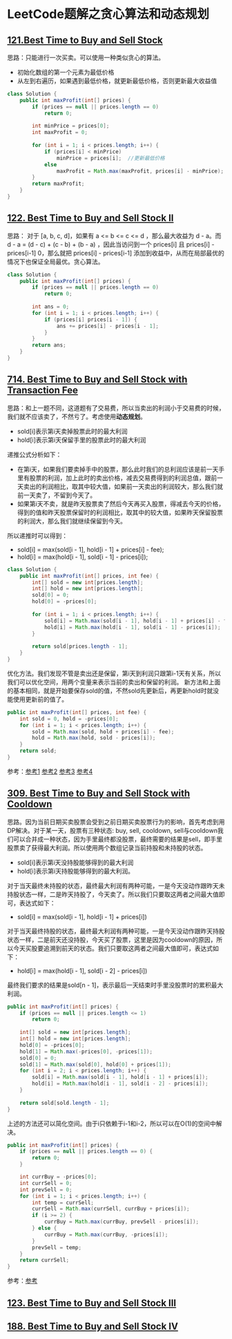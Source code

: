 # LeetCode题解之贪心算法和动态规划

## [121.Best Time to Buy and Sell Stock](https://leetcode.com/problems/best-time-to-buy-and-sell-stock/)

思路：只能进行一次买卖。可以使用一种类似贪心的算法。
- 初始化数组的第一个元素为最低价格
- 从左到右遍历，如果遇到最低价格，就更新最低价格，否则更新最大收益值

```java
class Solution {
    public int maxProfit(int[] prices) {
        if (prices == null || prices.length == 0)
            return 0;
        
        int minPrice = prices[0];
        int maxProfit = 0;
        
        for (int i = 1; i < prices.length; i++) {
            if (prices[i] < minPrice)
                minPrice = prices[i];  //更新最低价格
            else
                maxProfit = Math.max(maxProfit, prices[i] - minPrice);   //更新最大收益
        }
        return maxProfit;
    }
}
```

## [122. Best Time to Buy and Sell Stock II](https://leetcode.com/problems/best-time-to-buy-and-sell-stock-ii/)

思路： 对于 [a, b, c, d]，如果有 a <= b <= c <= d ，那么最大收益为 d - a。而 d - a = (d - c) + (c - b) + (b - a) ，因此当访问到一个 prices[i] 且 prices[i] -
prices[i-1] 0，那么就把 prices[i] - prices[i-1] 添加到收益中，从而在局部最优的情况下也保证全局最优。贪心算法。

```java
class Solution {
    public int maxProfit(int[] prices) {
        if (prices == null || prices.length == 0)
            return 0;
        
        int ans = 0;
        for (int i = 1; i < prices.length; i++) {
            if (prices[i] prices[i - 1]) {
                ans += prices[i] - prices[i - 1];
            }
        }
        return ans;
    }
}
```

## [714. Best Time to Buy and Sell Stock with Transaction Fee](https://leetcode.com/problems/best-time-to-buy-and-sell-stock-with-transaction-fee/)

思路：和上一题不同，这道题有了交易费，所以当卖出的利润小于交易费的时候，我们就不应该卖了，不然亏了。考虑使用**动态规划**。
- sold[i]表示第i天卖掉股票此时的最大利润
- hold[i]表示第i天保留手里的股票此时的最大利润

递推公式分析如下：
- 在第i天，如果我们要卖掉手中的股票，那么此时我们的总利润应该是前一天手里有股票的利润，加上此时的卖出价格，减去交易费得到的利润总值，跟前一天卖出的利润相比，取其中较大值，如果前一天卖出的利润较大，那么我们就前一天卖了，不留到今天了。
- 如果第i天不卖，就是昨天股票卖了然后今天再买入股票，得减去今天的价格，得到的值和昨天股票保留时的利润相比，取其中的较大值，如果昨天保留股票的利润大，那么我们就继续保留到今天。

所以递推时可以得到：
- sold[i] = max(sold[i - 1], hold[i - 1] + prices[i] - fee);
- hold[i] = max(hold[i - 1], sold[i - 1] - prices[i]);

```java
class Solution {
    public int maxProfit(int[] prices, int fee) {
        int[] sold = new int[prices.length];
        int[] hold = new int[prices.length];
        sold[0] = 0;
        hold[0] = -prices[0];
        
        for (int i = 1; i < prices.length; i++) {
            sold[i] = Math.max(sold[i - 1], hold[i - 1] + prices[i] - fee);
            hold[i] = Math.max(hold[i - 1], sold[i - 1] - prices[i]);
        }
        
        return sold[prices.length - 1];
    }
}
```

优化方法。我们发现不管是卖出还是保留，第i天到利润只跟第i-1天有关系，所以我们可以优化空间，用两个变量来表示当前的卖出和保留的利润。
新方法和上面的基本相同，就是开始要保存sold的值，不然sold先更新后，再更新hold时就没能使用更新前的值了。

```java
public int maxProfit(int[] prices, int fee) {
    int sold = 0, hold = -prices[0];
    for (int i = 1; i < prices.length; i++) {
        sold = Math.max(sold, hold + prices[i] - fee);
        hold = Math.max(hold, sold - prices[i]);
    }
    return sold;
}
```

参考：[参考1](https://www.cnblogs.com/grandyang/p/7776979.html) [参考2](https://blog.csdn.net/zarlove/article/details/78323469)  [参考3](https://blog.csdn.net/zarlove/article/details/78323469)  [参考4](https://leetcode.com/problems/best-time-to-buy-and-sell-stock-with-transaction-fee/discuss/108870/most-consistent-ways-of-dealing-with-the-series-of-stock-problems)

## [309. Best Time to Buy and Sell Stock with Cooldown](https://leetcode.com/problems/best-time-to-buy-and-sell-stock-with-cooldown/)

思路。因为当前日期买卖股票会受到之前日期买卖股票行为的影响，首先考虑到用DP解决。对于某一天，股票有三种状态: buy, sell, cooldown, sell与cooldown我们可以合并成一种状态，因为手里最终都没股票，最终需要的结果是sell，即手里股票卖了获得最大利润。所以使用两个数组记录当前持股和未持股的状态。

- sold[i]表示第i天没持股能够得到的最大利润
- hold[i]表示第i天持股能够得到的最大利润。

对于当天最终未持股的状态，最终最大利润有两种可能，一是今天没动作跟昨天未持股状态一样，二是昨天持股了，今天卖了。所以我们只要取这两者之间最大值即可，表达式如下：

- sold[i] = max(sold[i - 1], hold[i - 1] + prices[i])

对于当天最终持股的状态，最终最大利润有两种可能，一是今天没动作跟昨天持股状态一样，二是前天还没持股，今天买了股票，这里是因为cooldown的原因，所以今天买股要追溯到前天的状态。我们只要取这两者之间最大值即可，表达式如下：

- hold[i] = max(hold[i - 1], sold[i - 2] - prices[i])

最终我们要求的结果是sold[n - 1]，表示最后一天结束时手里没股票时的累积最大利润。

```java
public int maxProfit(int[] prices) {
    if (prices == null || prices.length <= 1)
        return 0;
    
    int[] sold = new int[prices.length];
    int[] hold = new int[prices.length];
    hold[0] = -prices[0];
    hold[1] = Math.max(-prices[0], -prices[1]);
    sold[0] = 0;
    sold[1] = Math.max(sold[0], hold[0] + prices[1]);
    for (int i = 2; i < prices.length; i++) {
        sold[i] = Math.max(sold[i - 1], hold[i - 1] + prices[i]);
        hold[i] = Math.max(hold[i - 1], sold[i - 2] - prices[i]);
    }
    
    return sold[sold.length - 1];
}
```

上述的方法还可以简化空间。由于i只依赖于i-1和i-2，所以可以在O(1)的空间中解决。

```java
public int maxProfit(int[] prices) {
    if (prices == null || prices.length == 0) {
        return 0;
    }

    int currBuy = -prices[0];
    int currSell = 0;
    int prevSell = 0;
    for (int i = 1; i < prices.length; i++) {
        int temp = currSell;
        currSell = Math.max(currSell, currBuy + prices[i]);
        if (i >= 2) {
            currBuy = Math.max(currBuy, prevSell - prices[i]);
        } else {
            currBuy = Math.max(currBuy, -prices[i]);
        }
        prevSell = temp;
    }
    return currSell;
}
```

参考：[参考](https://segmentfault.com/a/1190000004193861)

## [123. Best Time to Buy and Sell Stock III](https://leetcode.com/problems/best-time-to-buy-and-sell-stock-iii/)

## [188. Best Time to Buy and Sell Stock IV](https://leetcode.com/problems/best-time-to-buy-and-sell-stock-iv/)